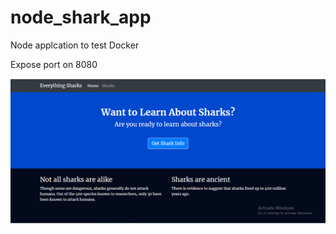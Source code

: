 # node_shark_app
Node applcation to test Docker

Expose port on 8080

![Shark Home Page](/resource/node_shark_app_home.PNG)
